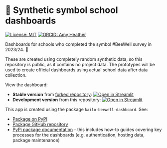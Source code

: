 # 🐝 Synthetic symbol school dashboards

[![License: MIT](https://img.shields.io/badge/License-MIT-yellow.svg)](https://opensource.org/licenses/MIT)
[![ORCID: Amy Heather](https://img.shields.io/badge/ORCID_Amy_Heather-0000--0002--6596--3479-brightgreen)](https://orcid.org/0000-0002-6596-3479)

Dashboards for schools who completed the symbol #BeeWell survey in 2023/24. 🏫

These are created using completely random synthetic data, so this repository is public, as it contains no project data. The prototypes will be used to create official dashboards using actual school data after data collection.

View the dashboard:
* **Stable version** from [forked repository](https://github.com/kailo-beewell/synthetic_standard_school_dashboard_stable_release): [![Open in Streamlit](https://static.streamlit.io/badges/streamlit_badge_black_white.svg)](https://synthetic-beewell-kailo-symbol-school-dashboard.streamlit.app/)
* **Development version** from this repository: [![Open in Streamlit](https://static.streamlit.io/badges/streamlit_badge_black_white.svg)](https://dev-synthetic-beewell-kailo-symbol-school-dashboard.streamlit.app/)

This app is created using the package `kailo-beewell-dashboard`. See:
* [Package on PyPI](https://pypi.org/project/kailo-beewell-dashboard/)
* [Package GitHub repository](https://github.com/kailo-beewell/kailo_beewell_dashboard_package)
* [PyPi package documentation](https://kailo-beewell-dashboard.readthedocs.io/en/latest/index.html) - this includes how-to guides covering key processes for the dashboards (e.g. authentication, hosting data, package maintenance)